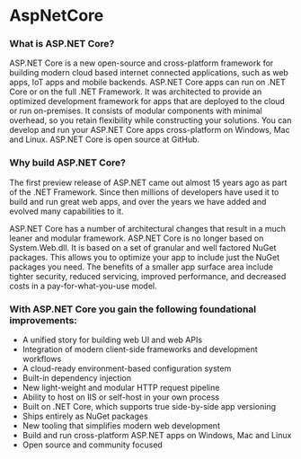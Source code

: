 # AspNetCore

### What is ASP.NET Core?

ASP.NET Core is a new open-source and cross-platform framework for building modern cloud based internet connected applications, such as web apps, IoT apps and mobile backends. ASP.NET Core apps can run on .NET Core or on the full .NET Framework. It was architected to provide an optimized development framework for apps that are deployed to the cloud or run on-premises. It consists of modular components with minimal overhead, so you retain flexibility while constructing your solutions. You can develop and run your ASP.NET Core apps cross-platform on Windows, Mac and Linux. ASP.NET Core is open source at GitHub.

### Why build ASP.NET Core?

The first preview release of ASP.NET came out almost 15 years ago as part of the .NET Framework. Since then millions of developers have used it to build and run great web apps, and over the years we have added and evolved many capabilities to it.

ASP.NET Core has a number of architectural changes that result in a much leaner and modular framework. ASP.NET Core is no longer based on System.Web.dll. It is based on a set of granular and well factored NuGet packages. This allows you to optimize your app to include just the NuGet packages you need. The benefits of a smaller app surface area include tighter security, reduced servicing, improved performance, and decreased costs in a pay-for-what-you-use model.

### With ASP.NET Core you gain the following foundational improvements:

+ A unified story for building web UI and web APIs
+ Integration of modern client-side frameworks and development workflows
+ A cloud-ready environment-based configuration system
+ Built-in dependency injection
+ New light-weight and modular HTTP request pipeline
+ Ability to host on IIS or self-host in your own process
+ Built on .NET Core, which supports true side-by-side app versioning
+ Ships entirely as NuGet packages
+ New tooling that simplifies modern web development
+ Build and run cross-platform ASP.NET apps on Windows, Mac and Linux
+ Open source and community focused

